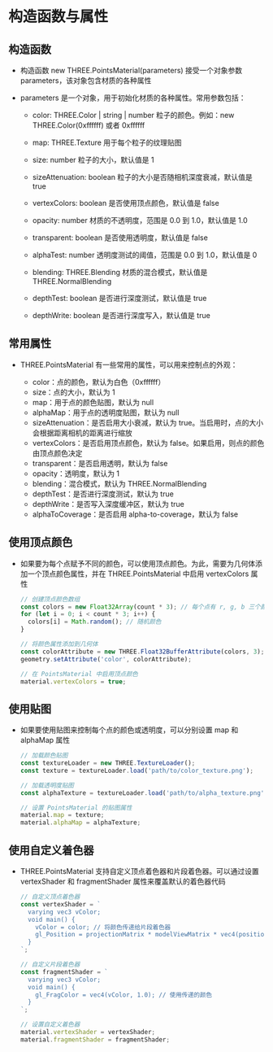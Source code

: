 # 构造函数与属性

## 构造函数

+ 构造函数 new THREE.PointsMaterial(parameters) 接受一个对象参数 parameters，该对象包含材质的各种属性

+ parameters 是一个对象，用于初始化材质的各种属性。常用参数包括：

  + color: THREE.Color | string | number 粒子的颜色。例如：new THREE.Color(0xffffff) 或者 0xffffff

  + map: THREE.Texture 用于每个粒子的纹理贴图

  + size: number 粒子的大小，默认值是 1

  + sizeAttenuation: boolean 粒子的大小是否随相机深度衰减，默认值是 true

  + vertexColors: boolean 是否使用顶点颜色，默认值是 false

  + opacity: number 材质的不透明度，范围是 0.0 到 1.0，默认值是 1.0

  + transparent: boolean 是否使用透明度，默认值是 false

  + alphaTest: number 透明度测试的阈值，范围是 0.0 到 1.0，默认值是 0

  + blending: THREE.Blending 材质的混合模式，默认值是 THREE.NormalBlending

  + depthTest: boolean 是否进行深度测试，默认值是 true

  + depthWrite: boolean 是否进行深度写入，默认值是 true

## 常用属性

+ THREE.PointsMaterial 有一些常用的属性，可以用来控制点的外观：

  + color：点的颜色，默认为白色（0xffffff）
  + size：点的大小，默认为 1
  + map：用于点的颜色贴图，默认为 null
  + alphaMap：用于点的透明度贴图，默认为 null
  + sizeAttenuation：是否启用大小衰减，默认为 true。当启用时，点的大小会根据距离相机的距离进行缩放
  + vertexColors：是否启用顶点颜色，默认为 false。如果启用，则点的颜色由顶点颜色决定
  + transparent：是否启用透明，默认为 false
  + opacity：透明度，默认为 1
  + blending：混合模式，默认为 THREE.NormalBlending
  + depthTest：是否进行深度测试，默认为 true
  + depthWrite：是否写入深度缓冲区，默认为 true
  + alphaToCoverage：是否启用 alpha-to-coverage，默认为 false

## 使用顶点颜色

+ 如果要为每个点赋予不同的颜色，可以使用顶点颜色。为此，需要为几何体添加一个顶点颜色属性，并在 THREE.PointsMaterial 中启用 vertexColors 属性

  ```js
  // 创建顶点颜色数组
  const colors = new Float32Array(count * 3); // 每个点有 r, g, b 三个颜色通道
  for (let i = 0; i < count * 3; i++) {
    colors[i] = Math.random(); // 随机颜色
  }

  // 将颜色属性添加到几何体
  const colorAttribute = new THREE.Float32BufferAttribute(colors, 3);
  geometry.setAttribute('color', colorAttribute);

  // 在 PointsMaterial 中启用顶点颜色
  material.vertexColors = true;
  ```

## 使用贴图

+ 如果要使用贴图来控制每个点的颜色或透明度，可以分别设置 map 和 alphaMap 属性

  ```js
  // 加载颜色贴图
  const textureLoader = new THREE.TextureLoader();
  const texture = textureLoader.load('path/to/color_texture.png');

  // 加载透明度贴图
  const alphaTexture = textureLoader.load('path/to/alpha_texture.png');

  // 设置 PointsMaterial 的贴图属性
  material.map = texture;
  material.alphaMap = alphaTexture;
  ```

## 使用自定义着色器

+ THREE.PointsMaterial 支持自定义顶点着色器和片段着色器。可以通过设置 vertexShader 和 fragmentShader 属性来覆盖默认的着色器代码

  ```js
  // 自定义顶点着色器
  const vertexShader = `
    varying vec3 vColor;
    void main() {
      vColor = color; // 将颜色传递给片段着色器
      gl_Position = projectionMatrix * modelViewMatrix * vec4(position, 1.0);
    }
  `;

  // 自定义片段着色器
  const fragmentShader = `
    varying vec3 vColor;
    void main() {
      gl_FragColor = vec4(vColor, 1.0); // 使用传递的颜色
    }
  `;

  // 设置自定义着色器
  material.vertexShader = vertexShader;
  material.fragmentShader = fragmentShader;
  ```








